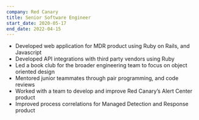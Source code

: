 ```yaml
--- 
company: Red Canary
title: Senior Software Engineer
start_date: 2020-05-17
end_date: 2022-04-15
---
```


* Developed web application for  MDR product using Ruby on Rails, and Javascript
* Developed API integrations with third party vendors using Ruby
* Led a book club for the broader engineering team to focus on object oriented design
* Mentored junior teammates through pair programming, and code reviews 
* Worked with a team to develop and improve Red Canary’s Alert Center product
* Improved process correlations for Managed Detection and Response product


